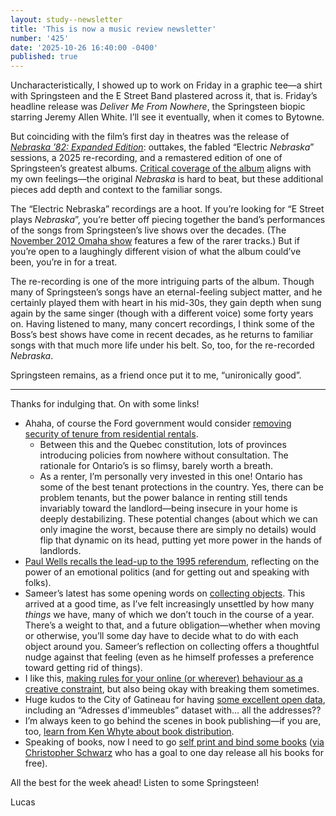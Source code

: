 ```yaml
---
layout: study--newsletter
title: 'This is now a music review newsletter'
number: '425'
date: '2025-10-26 16:40:00 -0400'
published: true
---
```


Uncharacteristically, I showed up to work on Friday in a graphic tee—a shirt with Springsteen and the E Street Band plastered across it, that is. Friday’s headline release was _Deliver Me From Nowhere_, the Springsteen biopic starring Jeremy Allen White. I’ll see it eventually, when it comes to Bytowne.

But coinciding with the film’s first day in theatres was the release of [_Nebraska ’82: Expanded Edition_](https://brucespringsteen.net/news/2025/bruce-springsteens-nebraska-82-expanded-edition-featuring-never-heard-material-and-a-full-album-performance-film-is-out-today-via-sony-music/): outtakes, the fabled “Electric _Nebraska_” sessions, a 2025 re-recording, and a remastered edition of one of Springsteen’s greatest albums. [Critical coverage of the album](https://pitchfork.com/reviews/albums/bruce-springsteen-nebraska-82-expanded-edition/) aligns with my own feelings—the original _Nebraska_ is hard to beat, but these additional pieces add depth and context to the familiar songs. 

The “Electric Nebraska” recordings are a hoot. If you’re looking for “E Street plays _Nebraska_”, you’re better off piecing together the band’s performances of the songs from Springsteen’s live shows over the decades. (The [November 2012 Omaha show](https://www.nugs.net/live-download-of-bruce-springsteen-centurylink-center-omaha-ne-11-15-2012-mp3-flac-or-online-music-streaming/41658.html) features a few of the rarer tracks.) But if you’re open to a laughingly different vision of what the album could’ve been, you’re in for a treat.

The re-recording is one of the more intriguing parts of the album. Though many of Springsteen’s songs have an eternal-feeling subject matter, and he certainly played them with heart in his mid-30s, they gain depth when sung again by the same singer (though with a different voice) some forty years on. Having listened to many, many concert recordings, I think some of the Boss’s best shows have come in recent decades, as he returns to familiar songs with that much more life under his belt. So, too, for the re-recorded _Nebraska_.

Springsteen remains, as a friend once put it to me, “unironically good”.

***

Thanks for indulging that. On with some links!

- Ahaha, of course the Ford government would consider [removing security of tenure from residential rentals](https://www.cbc.ca/news/canada/toronto/proposal-rent-control-removal-ontario-9.6952992). 
	- Between this and the Quebec constitution, lots of provinces introducing policies from nowhere without consultation. The rationale for Ontario’s is so flimsy, barely worth a breath.
	- As a renter, I’m personally very invested in this one! Ontario has some of the best tenant protections in the country. Yes, there can be problem tenants, but the power balance in renting still tends invariably toward the landlord—being insecure in your home is deeply destabilizing. These potential changes (about which we can only imagine the worst, because there are simply no details) would flip that dynamic on its head, putting yet more power in the hands of landlords.
- [Paul Wells recalls the lead-up to the 1995 referendum](https://paulwells.substack.com/p/get-started-on-maybe), reflecting on the power of an emotional politics (and for getting out and speaking with folks).
- Sameer’s latest has some opening words on [collecting objects](https://www.inthemargins.ca/collecting-meaning-making). This arrived at a good time, as I’ve felt increasingly unsettled by how many _things_ we have, many of which we don’t touch in the course of a year. There’s a weight to that, and a future obligation—whether when moving or otherwise, you’ll some day have to decide what to do with each object around you. Sameer’s reflection on collecting offers a thoughtful nudge against that feeling (even as he himself professes a preference toward getting rid of things).
- I like this, [making rules for your online (or wherever) behaviour as a creative constraint](https://anniemueller.com/posts/make-rules-break-rules), but also being okay with breaking them sometimes. 
- Huge kudos to the City of Gatineau for having [some excellent open data](https://www.gatineau.ca/portail/default.aspx?p=publications_cartes_statistiques_donnees_ouvertes/donnees_ouvertes/jeux_donnees&ref=sous-navigation), including an “Adresses d'immeubles” dataset with… all the addresses??
- I’m always keen to go behind the scenes in book publishing—if you are, too, [learn from Ken Whyte about book distribution](https://shush.substack.com/p/the-least-glamorous-crucially-important).
- Speaking of books, now I need to go [self print and bind some books](https://things-ive-made.mataroa.blog/blog/printing-and-binding-the-greatest-way-to-experience-media/) ([via Christopher Schwarz](https://christopherschwarz.substack.com/p/steal-this-book) who has a goal to one day release all his books for free).

All the best for the week ahead! Listen to some Springsteen!

Lucas